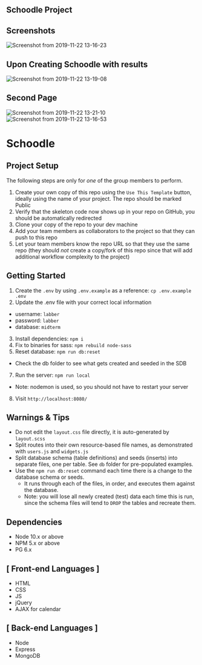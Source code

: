## Schoodle Project
## Screenshots

![Screenshot from 2019-11-22 13-16-23](https://user-images.githubusercontent.com/48977789/69458027-a9b22280-0d2b-11ea-8c8c-79154d504f80.png)
## Upon Creating Schoodle with results
![Screenshot from 2019-11-22 13-19-08](https://user-images.githubusercontent.com/48977789/69458023-a9b22280-0d2b-11ea-90c8-f75a348645ef.png)
## Second Page
![Screenshot from 2019-11-22 13-21-10](https://user-images.githubusercontent.com/48977789/69458020-a9198c00-0d2b-11ea-8d34-6470f89f5250.png)
![Screenshot from 2019-11-22 13-16-53](https://user-images.githubusercontent.com/48977789/69458025-a9b22280-0d2b-11ea-9b46-9a2c26299a2c.png)

Schoodle 
=========

## Project Setup

The following steps are only for _one_ of the group members to perform.

1. Create your own copy of this repo using the `Use This Template` button, ideally using the name of your project. The repo should be marked Public
2. Verify that the skeleton code now shows up in your repo on GitHub, you should be automatically redirected
3. Clone your copy of the repo to your dev machine
4. Add your team members as collaborators to the project so that they can push to this repo
5. Let your team members know the repo URL so that they use the same repo (they should _not_ create a copy/fork of this repo since that will add additional workflow complexity to the project)


## Getting Started

1. Create the `.env` by using `.env.example` as a reference: `cp .env.example .env`
2. Update the .env file with your correct local information 
  - username: `labber` 
  - password: `labber` 
  - database: `midterm`
3. Install dependencies: `npm i`
4. Fix to binaries for sass: `npm rebuild node-sass`
5. Reset database: `npm run db:reset`
  - Check the db folder to see what gets created and seeded in the SDB
7. Run the server: `npm run local`
  - Note: nodemon is used, so you should not have to restart your server
8. Visit `http://localhost:8080/`

## Warnings & Tips

- Do not edit the `layout.css` file directly, it is auto-generated by `layout.scss`
- Split routes into their own resource-based file names, as demonstrated with `users.js` and `widgets.js`
- Split database schema (table definitions) and seeds (inserts) into separate files, one per table. See `db` folder for pre-populated examples. 
- Use the `npm run db:reset` command each time there is a change to the database schema or seeds. 
  - It runs through each of the files, in order, and executes them against the database. 
  - Note: you will lose all newly created (test) data each time this is run, since the schema files will tend to `DROP` the tables and recreate them.

## Dependencies

- Node 10.x or above
- NPM 5.x or above
- PG 6.x

## [ Front-end Languages ]
- HTML 
- CSS 
- JS 
- jQuery 
- AJAX for calendar

## [ Back-end Languages ]
- Node
- Express 
- MongoDB

